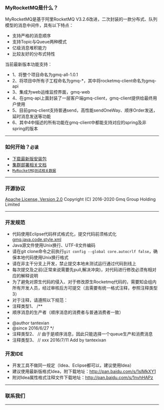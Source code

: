 ### MyRocketMQ是什么？
MyRocketMQ是基于阿里RocketMQ V3.2.6改进，二次封装的一款分布式、队列模型的消息中间件，具有以下特点：

* 支持严格的消息顺序
* 支持Topic与Queue两种模式
* 亿级消息堆积能力
* 比较友好的分布式特性

当前最新版本功能支持：
* 1、将整个项目命名为gmq-all-1.0.1
* 2、将项目中所有子工程命名为gmq-*，其中将rocketmq-client命名为gmq-api
* 3、集成为web运维监控界面，gmq-web
* 4、在gmq-api上面封装了一层客户端gmq-client，gmq-client提供给最终用户使用
* 5、目前gmq-client支持普通send，高性能sendOneWay、顺序Order发送，延时消息发送等功能
* 6、其中4中描述的所有功能在gmq-client中都能支持对应的spring及非spring的版本

----------

### 如何开始？`必读`
* [下载最新版安装包](http://git.oschina.net/tantexian/MyRocketMQ)
* [集群部署相关文档](http://my.oschina.net/tantexian/blog/703784)
* [`MyRocketMQ测试相关数据`](http://my.oschina.net/tantexian/blog?catalog=3613328&temp=1467698707818)


----------

### 开源协议
[Apache License, Version 2.0](http://www.apache.org/licenses/LICENSE-2.0.html) Copyright (C) 2016-2020 Gmq Group Holding Limited

----------

### 开发规范
* 代码使用Eclipse代码样式格式化，提交代码前须格式化[gmq.java.code.style.xml](http://git.oschina.net/tantexian/MyRocketMQ/blob/gome/docs/gmq.java.code.style.xml)
* Java源文件使用Unix换行、UTF-8文件编码
* 请在git clone命令之前执行`git config --global core.autocrlf false`，确保本地代码使用Unix换行格式
* 请在非主干分支上开发，禁止提交本地未测试运行通过代码到线上
* 每次提交及之前(正常来说需要先pull,解决冲突)，对代码进行修改必须有相对应的解释说明
* 为了避免对原生代码的侵入、对于修改原生Rocketmq代码的，需要知会组内所有开发人员，经过审核后方可提交（且需要有统一格式注释，参照注释类型3）
* 对于注释，请遵照以下规范：
* 注释类型1、
/**
 * 顺序消息的生产者（顺序消息的消费者与普通消费者一致）
 *
 * @author tantexian
 * @since 2016/6/27
 */
* 注释类型2、
// 由于是顺序消息，因此只能选择一个queue生产和消费消息
* 注释类型3、
// xxx 2016/7/11 Add by tantexixan


### 开发IDE
* 开发工具不做同一规定（Idea、Eclipse都可以，建议使用Idea）
* 建议使用最新版格式Idea，附下载地址：http://pan.baidu.com/s/1slMkXY1
* 附对Idea属性格式注释文件下载地址：http://pan.baidu.com/s/1nvhHAPz

----------

### 联系我们

----------


